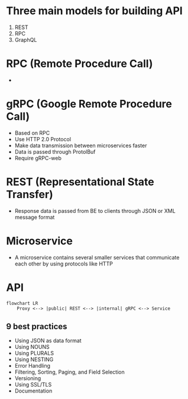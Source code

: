 # Three main models for building API
1. REST
2. RPC
3. GraphQL

# RPC (**Remote Procedure Call**)
- 

# gRPC (**Google Remote Procedure Call**)
- Based on RPC
- Use HTTP 2.0 Protocol
- Make data transmission between microservices faster
- Data is passed through ProtolBuf
- Require gRPC-web

# REST (**Representational State Transfer**)
- Response data is passed from BE to clients through JSON or XML message format

# Microservice
- A microservice contains several smaller services that communicate each other by using protocols like HTTP





# API
```mermaid
flowchart LR
    Proxy <--> |public| REST <--> |internal| gRPC <--> Service
```

## 9 best practices
- Using JSON as data format
- Using NOUNS
- Using PLURALS
- Using NESTING
- Error Handling
- Filtering, Sorting, Paging, and Field Selection
- Versioning
- Using SSL/TLS
- Documentation